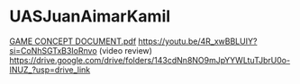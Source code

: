 # UASJuanAimarKamil
[GAME CONCEPT DOCUMENT.pdf](https://github.com/JuanKamil123/UASJuanAimarKamil/files/13371550/GAME.CONCEPT.DOCUMENT.pdf)
https://youtu.be/4R_xwBBLUIY?si=CoNhSGTxB3IoRnvo (video review)
https://drive.google.com/drive/folders/143cdNn8NO9mJpYYWLtuTJbrU0o-INUZ_?usp=drive_link
